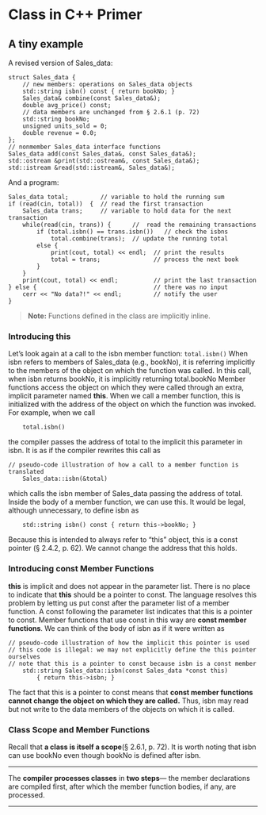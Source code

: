 ﻿# Class in C++ Primer

## A tiny example
A revised version of Sales_data:	
```
struct Sales_data {
    // new members: operations on Sales_data objects
    std::string isbn() const { return bookNo; }
    Sales_data& combine(const Sales_data&);
    double avg_price() const;
    // data members are unchanged from § 2.6.1 (p. 72)
    std::string bookNo;
    unsigned units_sold = 0;
    double revenue = 0.0;
};
// nonmember Sales_data interface functions
Sales_data add(const Sales_data&, const Sales_data&);
std::ostream &print(std::ostream&, const Sales_data&);
std::istream &read(std::istream&, Sales_data&);
```
And a program:
```
Sales_data total;         // variable to hold the running sum
if (read(cin, total))  {  // read the first transaction
    Sales_data trans;     // variable to hold data for the next transaction
    while(read(cin, trans)) {      //  read the remaining transactions
        if (total.isbn() == trans.isbn())   // check the isbns
            total.combine(trans);  // update the running total
        else {
            print(cout, total) << endl;  // print the results
            total = trans;               // process the next book
        }
    }
    print(cout, total) << endl;          // print the last transaction
} else {                                 // there was no input
    cerr << "No data?!" << endl;         // notify the user
}
```

>**Note:**
>Functions defined in the class are implicitly inline.

### Introducing  this
Let’s look again at a call to the isbn member function:
 ``
	total.isbn()
``
When isbn refers to members of Sales_data (e.g., bookNo), it is referring implicitly to the members of the object on which the function was called. In this call, when isbn returns bookNo, it is implicitly returning total.bookNo
Member functions access the object on which they were called through an extra, implicit parameter named **this**. When we call a member function, this is initialized with the address of the object on which the function was invoked. For example, when we call
```
	total.isbn()
```
the compiler passes the address of total to the implicit this parameter in isbn. It is as if the compiler rewrites this call as
```
// pseudo-code illustration of how a call to a member function is translated
	Sales_data::isbn(&total)
```
which calls the isbn member of Sales_data passing the address of total.
Inside the body of a member function, we can use this. It would be legal, although unnecessary, to define isbn as
```
	std::string isbn() const { return this->bookNo; }
```
Because this is intended to always refer to “this” object, this is a const pointer (§ 2.4.2, p. 62). We cannot change the address that this holds.

### Introducing const Member Functions
**this** is implicit and does not appear in the parameter list. There is no place to indicate that **this** should be a pointer to const. The language resolves this problem by letting us put const after the parameter list of a member function. 
A const following the parameter list indicates that this is a pointer to const. Member functions that use const in this way are **const member functions**.
We can think of the body of isbn as if it were written as
```
// pseudo-code illustration of how the implicit this pointer is used
// this code is illegal: we may not explicitly define the this pointer ourselves
// note that this is a pointer to const because isbn is a const member
	std::string Sales_data::isbn(const Sales_data *const this)
		{ return this->isbn; }
``` 
The fact that this is a pointer to const means that **const member functions cannot change the object on which they are called.** Thus, isbn may read but not write to the data members of the objects on which it is called.

### Class Scope and Member Functions
Recall that **a class is itself a scope**(§ 2.6.1, p. 72).
It is worth noting that isbn can use bookNo even though bookNo is defined after isbn.  
___________________
The **compiler processes classes** in **two steps**— the member declarations are compiled first, after which the member function bodies, if any, are processed.
___________________


